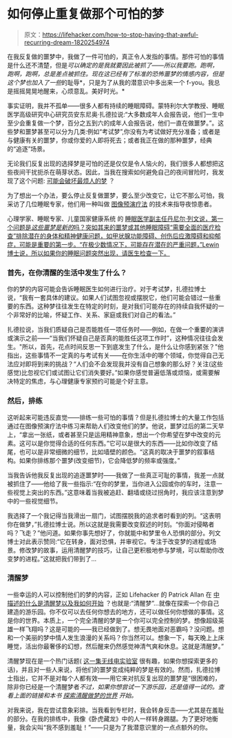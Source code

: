 # 如何停止重复做那个可怕的梦

> 原文：<https://lifehacker.com/how-to-stop-having-that-awful-recurring-dream-1820254974>

在我反复做的噩梦中，我做了一件可怕的，真正令人发指的事情。那件可怕的事情是什么还不清楚，但是*可以确定的是我就要因此被抓了——所以我要跑。跑啊，跑啊，跑啊，总是差点被抓住。现在这已经有了标准的恐怖噩梦的情感内容，但是这个梦也加入了一些*的耻辱*，只是为了从我的潜意识中多出来一个 f-you。我总是摇摇晃晃地醒来，心烦意乱。美好时光。* 



事实证明，我并不孤单——很多人都有持续的睡眠障碍。蒙特利尔大学教授、睡眠医学高级研究中心研究员安东尼奥·扎德拉说:“大多数成年人会报告说，他们一生中至少会重复做一个梦，百分之五到六的成年人会报告说，他们一直在做噩梦。”。这些梦和噩梦甚至可以分为几类:例如“考试梦”,你没有为考试做好充分准备；或者是与健康有关的噩梦，你或你爱的人即将死去；或者我正在做的那种噩梦，经典的“追逐”场景。

无论我们反复出现的选择梦是可怕的还是仅仅是令人恼火的，我们很多人都想把这些夜间干扰扼杀在萌芽状态。因此，当我在搜索如何避免自己的夜间冒险时，我发现了这个问题: [可能会破坏最烦人的梦](http://ask.metafilter.com/315375/Possible-to-nuke-the-most-annoying-dream) ？

为了想出一个办法，要么停止反复做噩梦，要么至少改变它，让它不那么可怕，我采访了几位睡眠专家，他们用一种叫做 [图像预演疗法](https://antoniozadra.com/sites/default/files/biblio/krakow_zadra.sleep_med_clinics.pdf) 的技术来指导夜惊患者。

心理学家、睡眠专家、儿童国家健康系统 的 [睡眠医学副主任丹尼尔·列文说，第一个问题是*这些噩梦是新的*吗？突如其来的噩梦或其他睡眠障碍“需要全面的医疗检查”排除潜在的身体和精神健康问题，如甲状腺功能障碍、创伤后应激障碍和抑郁症，可能是重要的第一步。“在极少数情况下，可能存在潜在的严重问题，”Lewin 博士说，所以如果你的睡眠问题突然出现，请医生检查一下。](https://childrensnational.org/)

### 首先，在你清醒的生活中发生了什么？

你的梦的内容可能会告诉睡眠医生如何进行治疗。对于考试梦，扎德拉博士说，“我有一套具体的建议。如果人们试图忽视或摆脱它，他们可能会错过一些重要的东西。这种梦往往发生在特定的时刻，是对我们可能存在的持续自我怀疑的一个非常好的比喻，怀疑工作、关系、家庭或我们对自己的看法。”

扎德拉说，当我们质疑自己是否能胜任一项任务时——例如，在做一个重要的演讲或演示之前——“当我们怀疑自己是否真的能胜任这项工作时”，这种情况往往会发生。"所以，首先，花点时间反思一下到底发生了什么，是什么让你感到紧张？"他指出，这些事情不一定真的与考试有关——在你生活中的哪个领域，你觉得自己无法应对即将到来的挑战？“人们会不会发现我并没有自己想象的那么好？关注(这些感觉)比忽视它们或试图让它们消失要好。”如果你感觉普遍低落或烦恼，或需要解决特定的焦虑，与心理健康专家预约可能是个好主意。

### 然后，排练

这听起来可能违反直觉——排练一些可怕的事情？但是扎德拉博士的大量工作包括通过在图像预演疗法中练习来帮助人们改变他们的梦。他说，噩梦过后的第二天早上，“拿出一张纸，或者甚至只是运用精神意象，想出一个你希望在梦中改变的元素。这可以是你觉得合适的任何东西。”它可以是很大的东西——比如你改变了结尾，也可以是非常细微的细节，比如墙壁的颜色。“这真的取决于噩梦的叙事结构。如果你排练那个噩梦(改变细节)，它会降低梦的频率或强度。”

当我告诉他我反复出现的追逐噩梦时——我做了一些真正可耻的事情，我差一点就被抓住了——他给了我一些指示:“在你的梦里，当你进入公园或你的车时，注意一些视觉上突出的东西。”这意味着当我被追赶、翻墙或绕过拐角时，我应该注意到梦中的一些视觉细节。

我选择了一个我记得当我滑出一扇门，试图摆脱我的追求者时看到的列。“这表明你在做梦，”扎德拉博士说。所以这就是我需要改变叙述的时刻。“你面对侵略者吗？飞走？”他问道。如果你事先想好了，你就能中和梦里令人恐惧的部分。列文博士对此表示赞同:“它在转身，面对恐惧，并审视它。专注于改变梦的进程或场景。修改梦的故事，运用清醒梦的技巧，让自己更积极地参与梦境，可以帮助你改变梦的进程。”这就把我们带到了...

### 清醒梦

一些幸运的人可以控制他们的梦的内容，正如 Lifehacker 的 Patrick Allan 在 [中描述的什么是清醒梦以及我如何开始](https://lifehacker.com/what-is-lucid-dreaming-and-how-do-i-get-started-1795552901#_ga=2.125405263.418524875.1510583504-1313785359.1499701416) ？也就是:“清醒梦”...就像在探索一个你自己建造的游乐园。你不仅可以去任何你想去的地方，还可以做任何你想做的事情。这是你的世界。本质上，一个完全清醒的梦是一个你可以完全控制的梦。想像超级英雄一样飞翔吗？这是可能的——我已经做到了。想无畏地面对恶霸吗？没问题。想和一个美丽的梦中情人发生浪漫的关系吗？你当然可以。想象一下，每天晚上上床睡觉，活出你最奢侈的幻想，然后醒来仍然感觉神清气爽和休息。这就是清醒梦。”

清醒梦现在是一个热门话题( [这一集无线电实验室](http://www.radiolab.org/story/182747-wake-up-dream/) 很有趣，如果你想探索更多的话)，并且对一些人来说，将他们的噩梦变成纯粹的梦是有效的。然而，扎德拉博士指出，它并不是对每个人都有效——用它来对抗反复出现的噩梦是“很困难的，除非你已经是一个清醒梦者*不过，如果你想尝试一下游乐园，还是值得一试的。查看上面的链接和本书 [*探索清醒做梦的世界*](https://www.amazon.com/Exploring-World-Dreaming-Stephen-LaBerge/dp/034537410X?asc_campaign=InlineText&asc_refurl=https://lifehacker.com/how-to-stop-having-that-awful-recurring-dream-1820254974&asc_source=&rawdata=[t|link[p|1795552901[a|034537410X[au|602884910[b|lifehacker&tag=kinjalifehackerlink-20) 开始。*

对我来说，我在尝试意象彩排。当我看到专栏时，我会转身反击——尤其是在羞耻的部分。在我的排练中，我像《卧虎藏龙》中的人一样转身踢腿。为了更好地衡量，我会尖叫“我不感到羞耻！”——只是为了我潜意识里的一点点额外的你。